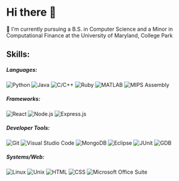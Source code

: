 # Hi there 👋

📕 I'm currently pursuing a B.S. in Computer Science and a Minor in Computational Finance at the University of Maryland, College Park <br />

## Skills:

##### Languages: <br />
![Python](https://img.shields.io/badge/-Python-ffde57?style=flat&logo=python)
![Java](https://img.shields.io/badge/-Java-007396?style=flat&logo=java)
![C/C++](https://img.shields.io/badge/-C/C%2B%2B-00599C?style=flat&logo=c)
![Ruby](https://img.shields.io/badge/-Ruby-CC342D?style=flat&logo=ruby)
![MATLAB](https://img.shields.io/badge/-MATLAB-0076A8?style=flat&logo=mathworks)
![MIPS Assembly](https://img.shields.io/badge/-MIPS%20Assembly-0076A8?style=flat)

##### Frameworks: <br />
![React](https://img.shields.io/badge/-React-ffa500?style=flat&logo=react)
![Node.js](https://img.shields.io/badge/-Node.js-ffb6c1?style=flat&logo=node.js)
![Express.js](https://img.shields.io/badge/-Express.js-000000?style=flat&logo=express)

##### Developer Tools: <br />
![Git](https://img.shields.io/badge/-Git-bdb76b?style=flat&logo=git)
![Visual Studio Code](https://img.shields.io/badge/-Visual%20Studio%20Code-007ACC?style=flat&logo=visual-studio-code)
![MongoDB](https://img.shields.io/badge/-MongoDB-ffd700?style=flat&logo=mongodb)
![Eclipse](https://img.shields.io/badge/-Eclipse-2C2255?style=flat&logo=eclipse)
![JUnit](https://img.shields.io/badge/-JUnit-7cfc00?style=flat&logo=junit5)
![GDB](https://img.shields.io/badge/-GDB-000000?style=flat&logo=gnu)

##### Systems/Web: <br />
![Linux](https://img.shields.io/badge/-Linux-d8bfd8?style=flat&logo=linux)
![Unix](https://img.shields.io/badge/-Unix-000000?style=flat&logo=unix)
![HTML](https://img.shields.io/badge/-HTML-ff69b4?style=flat&logo=html5)
![CSS](https://img.shields.io/badge/-CSS-1572B6?style=flat&logo=css3)
![Microsoft Office Suite](https://img.shields.io/badge/-Microsoft%20Office%20Suite-D83B01?style=flat&logo=microsoft-office)



<!--
**rohanshar77/rohanshar77** is a ✨ _special_ ✨ repository because its `README.md` (this file) appears on your GitHub profile.

Here are some ideas to get you started:

- 🔭 I’m currently working on ...
- 🌱 I’m currently learning ...
- 👯 I’m looking to collaborate on ...
- 🤔 I’m looking for help with ...
- 💬 Ask me about ...
- 📫 How to reach me: ...
- 😄 Pronouns: ...
- ⚡ Fun fact: ...
-->
